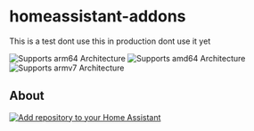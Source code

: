 # homeassistant-addons

This is a test dont use this in production dont use it yet

![Supports arm64 Architecture][arm64-shield] ![Supports amd64 Architecture][amd64-shield] ![Supports armv7 Architecture][armv7-shield]


## About

[![Add repository to your Home Assistant][repository-badge]][repository-url]



[arm64-shield]: https://img.shields.io/badge/arm64-yes-green.svg
[amd64-shield]: https://img.shields.io/badge/amd64-yes-green.svg
[armv7-shield]: https://img.shields.io/badge/armv7-yes-green.svg
[repository-badge]: https://img.shields.io/badge/Add%20repository%20to%20my-Home%20Assistant-41BDF5?logo=home-assistant&style=for-the-badge
[repository-url]: https://my.home-assistant.io/redirect/supervisor_add_addon_repository/?repository_url=https%3A%2F%2Fgithub.com%2Fdokemon-ng%2Fhomeassistant-addons
[mit]: https://img.shields.io/badge/MIT-green?style=for-the-badge

